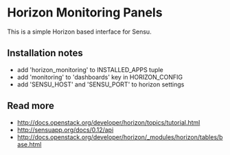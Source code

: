 
# Horizon Monitoring Panels

This is a simple Horizon based interface for Sensu.

## Installation notes

* add 'horizon_monitoring' to INSTALLED_APPS tuple
* add 'monitoring' to 'dashboards' key in HORIZON_CONFIG
* add 'SENSU_HOST' and 'SENSU_PORT' to horizon settings

## Read more

* http://docs.openstack.org/developer/horizon/topics/tutorial.html
* http://sensuapp.org/docs/0.12/api
* http://docs.openstack.org/developer/horizon/_modules/horizon/tables/base.html